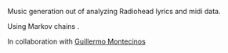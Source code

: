 Music generation out of analyzing Radiohead lyrics and midi data.

Using Markov chains . 

In collaboration with [Guillermo Montecinos](https://github.com/guillemontecinos)
